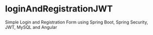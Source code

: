 # loginAndRegistrationJWT
Simple Login and Registration Form using Spring Boot, Spring Security, JWT, MySQL and Angular 
